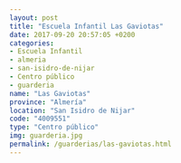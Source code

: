 ```yaml
---
layout: post
title: "Escuela Infantil Las Gaviotas"
date: 2017-09-20 20:57:05 +0200
categories:
- Escuela Infantil
- almeria
- san-isidro-de-nijar
- Centro público
- guarderia
name: "Las Gaviotas"
province: "Almería"
location: "San Isidro de Nijar"
code: "4009551"
type: "Centro público"
img: guarderia.jpg
permalink: /guarderias/las-gaviotas.html
---
```

